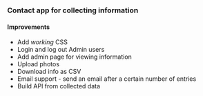 ### Contact app for collecting information ###  

#### Improvements ####  

- Add *working* CSS
- Login and log out Admin users
- Add admin page for viewing information
- Upload photos
- Download info as CSV
- Email support - send an email after a certain number of entries
- Build API from collected data
